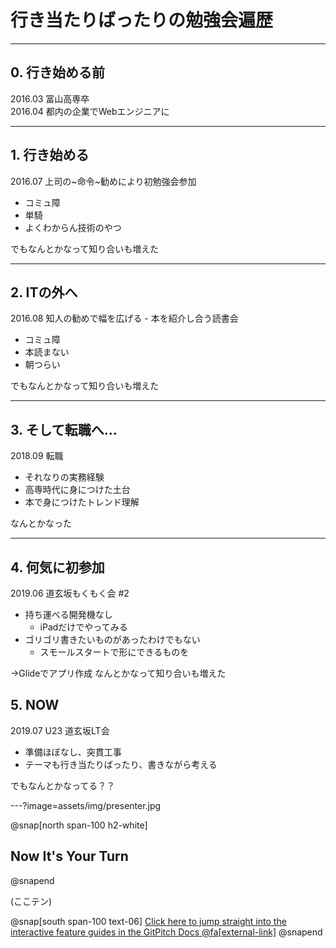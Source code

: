 # 行き当たりばったりの勉強会遍歴

---

## 0. 行き始める前

2016.03 富山高専卒  
2016.04 都内の企業でWebエンジニアに

---

## 1. 行き始める

2016.07 上司の~命令~勧めにより初勉強会参加

- コミュ障
- 単騎
- よくわからん技術のやつ

でもなんとかなって知り合いも増えた

---

## 2. ITの外へ

2016.08 知人の勧めで幅を広げる - 本を紹介し合う読書会

- コミュ障
- 本読まない
- 朝つらい

でもなんとかなって知り合いも増えた

---

## 3. そして転職へ...

2018.09 転職

- それなりの実務経験
- 高専時代に身につけた土台
- 本で身につけたトレンド理解

なんとかなった

---

## 4. 何気に初参加

2019.06 道玄坂もくもく会 #2

- 持ち運べる開発機なし
  - iPadだけでやってみる
- ゴリゴリ書きたいものがあったわけでもない
  - スモールスタートで形にできるものを

→Glideでアプリ作成 なんとかなって知り合いも増えた

## 5. NOW

2019.07 U23 道玄坂LT会

- 準備ほぼなし、突貫工事
- テーマも行き当たりばったり、書きながら考える

でもなんとかなってる？？

---?image=assets/img/presenter.jpg

@snap[north span-100 h2-white]
## Now It's Your Turn
@snapend

(ここテン)

@snap[south span-100 text-06]
[Click here to jump straight into the interactive feature guides in the GitPitch Docs @fa[external-link]](https://gitpitch.com/docs/getting-started/tutorial/)
@snapend

